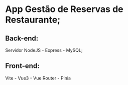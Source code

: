 # App Gestão de Reservas de Restaurante;

## Back-end:
Servidor NodeJS - Express - MySQL;

## Front-end:
Vite - Vue3 - Vue Router - Pinia
